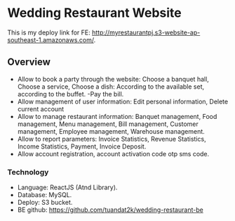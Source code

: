 # Wedding Restaurant Website

This is my deploy link for FE: http://myrestaurantpj.s3-website-ap-southeast-1.amazonaws.com/.

## Overview

- Allow to book a party through the website: Choose a banquet hall, Choose a service, Choose a dish: According to the available set, according to the buffet.
-Pay the bill.
- Allow management of user information: Edit personal information, Delete current account
- Allow to manage restaurant information: Banquet management, Food management, Menu management, Bill management, Customer management, Employee management, Warehouse management.
- Allow to report parameters: Invoice Statistics, Revenue Statistics, Income Statistics, Payment, Invoice Deposit.
- Allow account registration, account activation code otp sms code.

### Technology

- Language: ReactJS (Atnd Library).
- Database: MySQL.
- Deploy: S3 bucket.
- BE github: https://github.com/tuandat2k/wedding-restaurant-be
